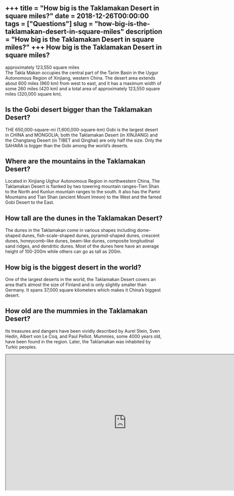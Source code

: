 +++
title = "How big is the Taklamakan Desert in square miles?"
date = 2018-12-26T00:00:00
tags = ["Questions"]
slug = "how-big-is-the-taklamakan-desert-in-square-miles"
description = "How big is the Taklamakan Desert in square miles?"
+++
How big is the Taklamakan Desert in square miles?
-------------------------------------------------

approximately 123,550 square miles  
The Takla Makan occupies the central part of the Tarim Basin in the Uygur Autonomous Region of Xinjiang, western China. The desert area extends about 600 miles (960 km) from west to east, and it has a maximum width of some 260 miles (420 km) and a total area of approximately 123,550 square miles (320,000 square km).

Is the Gobi desert bigger than the Taklamakan Desert?
-----------------------------------------------------

THE 650,000-square-mi (1,600,000-square-km) Gobi is the largest desert in CHINA and MONGOLIA; both the Taklamakan Desert (in XINJIANG) and the Changtang Desert (in TIBET and Qinghai) are only half the size. Only the SAHARA is bigger than the Gobi among the world’s deserts.

Where are the mountains in the Taklamakan Desert?
-------------------------------------------------

Located in Xinjiang Uighur Autonomous Region in northwestern China, The Taklamakan Desert is flanked by two towering mountain ranges–Tien Shan to the North and Kunlun mountain ranges to the south. It also has the Pamir Mountains and Tian Shan (ancient Mount Imeon) to the West and the famed Gobi Desert to the East.

How tall are the dunes in the Taklamakan Desert?
------------------------------------------------

The dunes in the Taklamakan come in various shapes including dome-shaped dunes, fish-scale-shaped dunes, pyramid-shaped dunes, crescent dunes, honeycomb-like dunes, beam-like dunes, composite longitudinal sand ridges, and dendritic dunes. Most of the dunes here have an average height of 100-200m while others can go as tall as 200m.

How big is the biggest desert in the world?
-------------------------------------------

One of the largest deserts in the world, the Taklamakan Desert covers an area that’s almost the size of Finland and is only slightly smaller than Germany. It spans 37,000 square kilometers which makes it China’s biggest desert.

How old are the mummies in the Taklamakan Desert?
-------------------------------------------------

Its treasures and dangers have been vividly described by Aurel Stein, Sven Hedin, Albert von Le Coq, and Paul Pelliot. Mummies, some 4000 years old, have been found in the region. Later, the Taklamakan was inhabited by Turkic peoples.

<iframe allow="accelerometer; autoplay; clipboard-write; encrypted-media; gyroscope; picture-in-picture" allowfullscreen="" class="__youtube_prefs__  epyt-is-override  no-lazyload" data-no-lazy="1" data-origheight="433" data-origwidth="770" data-skipgform_ajax_framebjll="" height="433" id="_ytid_98600" loading="lazy" src="https://www.youtube.com/embed/lJaR8RLcSxM?enablejsapi=1&autoplay=0&cc_load_policy=0&cc_lang_pref=&iv_load_policy=1&loop=0&modestbranding=0&rel=1&fs=1&playsinline=0&autohide=2&theme=dark&color=red&controls=1&" title="YouTube player" width="770"></iframe>